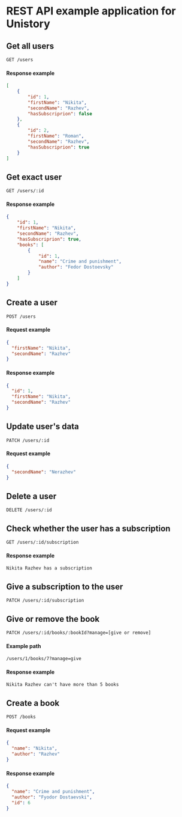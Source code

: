 # REST API example application for Unistory

## Get all users
`GET /users`
#### Response example
```json
[
    {
        "id": 1,
        "firstName": "Nikita",
        "secondName": "Razhev",
        "hasSubscriprion": false
    },
    {
        "id": 2,
        "firstName": "Roman",
        "secondName": "Razhev",
        "hasSubscriprion": true
    }
]
```
## Get exact user
`GET /users/:id`
#### Response example
```json
{
    "id": 1,
    "firstName": "Nikita",
    "secondName": "Razhev",
    "hasSubscriprion": true,
    "books": [
        {
            "id": 1,
            "name": "Crime and punishment",
            "author": "Fedor Dostoevsky"
        }
    ]
}
```

## Create a user
`POST /users`

#### Request example
```json
{
  "firstName": "Nikita",
  "secondName": "Razhev"
}
```
#### Response example
```json
{
  "id": 1,
  "firstName": "Nikita",
  "secondName": "Razhev"
}
```

## Update user's data
`PATCH /users/:id`

#### Request example
```json
{
  "secondName": "Nerazhev"
}
```
## Delete a user
`DELETE /users/:id`

## Check whether the user has a subscription
`GET /users/:id/subscription`
#### Response example
```
Nikita Razhev has a subscription
```

## Give a subscription to the user
`PATCH /users/:id/subscription`

## Give or remove the book 
`PATCH /users/:id/books/:bookId?manage=[give or remove]`
#### Example path
`/users/1/books/7?manage=give`
#### Response example
```
Nikita Razhev can't have more than 5 books
```

## Create a book
`POST /books`

#### Request example
```json
{
  "name": "Nikita",
  "author": "Razhev"
}
```
#### Response example
```json
{
  "name": "Crime and punishment",
  "author": "Fyodor Dostaevski",
  "id": 6
}
```